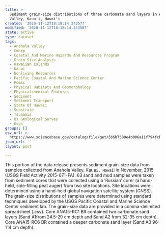 ```yaml
---
title: >-
  Sediment grain-size distributions of three carbonate sand layers in Anahola
  Valley, Kaua'i, Hawai'i
created: '2020-11-12T18:18:14.343577'
modified: '2020-11-12T18:18:14.343587'
state: active
type: dataset
tags:
  - Anahola Valley
  - Cmhrp
  - Coastal And Marine Hazards And Resources Program
  - Grain Size Analysis
  - Hawaiian Islands
  - Kauai
  - Nonliving Resources
  - Pacific Coastal And Marine Science Center
  - Pcmsc
  - Physical Habitats And Geomorphology
  - Physicalchemical Features
  - Sediment
  - Sediment Transport
  - State Of Hawaii
  - Substrate
  - Tsunamis
  - Us Geological Survey
  - Usgs
groups: []
csv_url: >-
  https://www.sciencebase.gov/catalog/file/get/5b6b7580e4b006a11f794fcb?name=2015-671-FA_grainsize_Anahola_Kauai.csv
json_url: ''
layout: post

---
```

This portion of the data release presents sediment grain-size data from samples collected from Anahola Valley, Kaua`i, Hawai`i in November, 2015 (USGS Field Activity 2015-671-FA). 63 sand and mud samples were taken from sediment cores that were collected using a ‘Russian’ corer (a hand-held, side-filling peat auger) from two site locations. Site locations were determined using a hand-held global navigation satellite system (GNSS). The grain-size distributions of samples were determined using standard techniques developed by the USGS Pacific Coastal and Marine Science Center sediment lab. The grain-size data are provided in a comma-delimited spreadsheet (.csv). Core ANA15-RC1 BR contained two carbonate sand layers (Sand A1from 24.5-29 cm depth and Sand A2 from 32-35 cm depth). Core ANA15-RC6 BR contained a deeper carbonate sand layer (Sand A3 96-114 cm depth).
